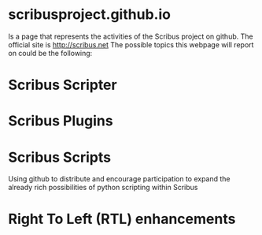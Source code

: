 scribusproject.github.io
========================
Is a page that represents the activities of the Scribus project on github. The official site is http://scribus.net
The possible topics this webpage will report on could be the following:



Scribus Scripter
================


Scribus Plugins
===============


Scribus Scripts 
===============
Using github to distribute and encourage participation to expand the already rich possibilities of python scripting within Scribus


Right To Left (RTL) enhancements
================================
